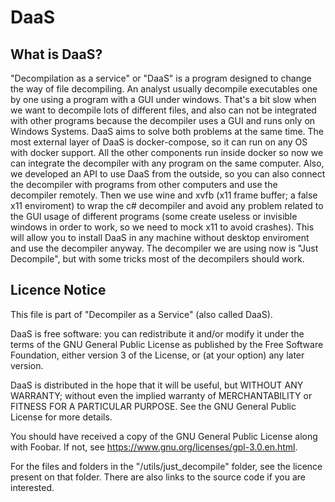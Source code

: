 # DaaS
## What is DaaS?
"Decompilation as a service" or "DaaS" is a program designed to change the way of file decompiling. An analyst usually decompile executables one by one using a program with a GUI under windows. That's a bit slow when we want to decompile lots of different files, and also can not be integrated with other programs because the decompiler uses a GUI and runs only on Windows Systems. DaaS aims to solve both problems at the same time. The most external layer of DaaS is docker-compose, so it can run on any OS with docker support. All the other components run inside docker so now we can integrate the decompiler with any program on the same computer. Also, we developed an API to use DaaS from the outside, so you can also connect the decompiler with programs from other computers and use the decompiler remotely.
Then we use wine and xvfb (x11 frame buffer; a false x11 enviroment) to wrap the c# decompiler and avoid any problem related to the GUI usage of different programs (some create useless or invisible windows in order to work, so we need to mock x11 to avoid crashes). This will allow you to install DaaS in any machine without desktop enviroment and use the decompiler anyway.
The decompiler we are using now is "Just Decompile", but with some tricks most of the decompilers should work.

## Licence Notice
This file is part of "Decompiler as a Service" (also called DaaS).

DaaS is free software: you can redistribute it and/or modify
it under the terms of the GNU General Public License as published by
the Free Software Foundation, either version 3 of the License, or
(at your option) any later version.

DaaS is distributed in the hope that it will be useful,
but WITHOUT ANY WARRANTY; without even the implied warranty of
MERCHANTABILITY or FITNESS FOR A PARTICULAR PURPOSE.  See the
GNU General Public License for more details.

You should have received a copy of the GNU General Public License
along with Foobar.  If not, see https://www.gnu.org/licenses/gpl-3.0.en.html.

For the files and folders in the "/utils/just_decompile" folder, see the licence present on that folder. There are also links to the source code if you are interested.
